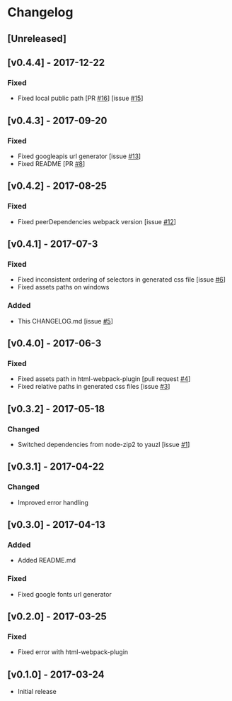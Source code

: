 # Changelog

## [Unreleased]

## [v0.4.4] - 2017-12-22

### Fixed
* Fixed local public path [PR [\#16](https://github.com/gabiseabra/google-fonts-webpack-plugin/pull/16)] [issue [\#15](https://github.com/gabiseabra/google-fonts-webpack-plugin/issues/15)]

## [v0.4.3] - 2017-09-20

### Fixed
* Fixed googleapis url generator [issue [\#13](https://github.com/gabiseabra/google-fonts-webpack-plugin/issues/13)]
* Fixed README [PR [\#8](https://github.com/gabiseabra/google-fonts-webpack-plugin/pull/8)]

## [v0.4.2] - 2017-08-25

### Fixed
* Fixed peerDependencies webpack version [issue [\#12](https://github.com/gabiseabra/google-fonts-webpack-plugin/issues/12)]

## [v0.4.1] - 2017-07-3

### Fixed

* Fixed inconsistent ordering of selectors in generated css file [issue [\#6](https://github.com/gabiseabra/google-fonts-webpack-plugin/issues/6)]
* Fixed assets paths on windows

### Added

* This CHANGELOG.md [issue [\#5](https://github.com/gabiseabra/google-fonts-webpack-plugin/issues/5)]

## [v0.4.0] - 2017-06-3

### Fixed

* Fixed assets path in html-webpack-plugin [pull request [\#4](https://github.com/gabiseabra/google-fonts-webpack-plugin/pull/4)]
* Fixed relative paths in generated css files [issue [\#3](https://github.com/gabiseabra/google-fonts-webpack-plugin/issues/3)]

## [v0.3.2] - 2017-05-18

### Changed

* Switched dependencies from node-zip2 to yauzl [issue [\#1](https://github.com/gabiseabra/google-fonts-webpack-plugin/issues/1)]

## [v0.3.1] - 2017-04-22

### Changed

* Improved error handling

## [v0.3.0] - 2017-04-13

### Added

* Added README.md

### Fixed

* Fixed google fonts url generator

## [v0.2.0] - 2017-03-25

### Fixed

* Fixed error with html-webpack-plugin

## [v0.1.0] - 2017-03-24

* Initial release
